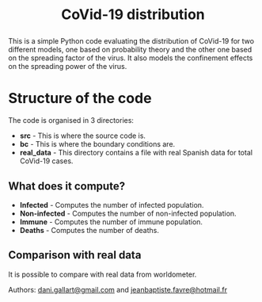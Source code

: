 
# <p align="center"> CoVid-19 distribution<p>

This is a simple Python code evaluating the distribution of CoVid-19 for two different models, one based on probability theory and the other one based on the spreading factor of the virus. It also models the confinement effects on the spreading power of the virus.

# Structure of the code
The code is organised in 3 directories:
- **src** - This is where the source code is.
- **bc** - This is where the boundary conditions are.
- **real_data** - This directory contains a file with real Spanish data for total CoVid-19 cases.
## What does it compute?

- **Infected** - Computes the number of infected population.
- **Non-infected** - Computes the number of non-infected population.
- **Immune** - Computes the number of immune population.
- **Deaths** - Computes the number of deaths.

## Comparison with real data
It is possible to compare with real data from worldometer.

Authors: dani.gallart@gmail.com and jeanbaptiste.favre@hotmail.fr


